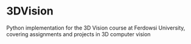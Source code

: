 # 3DVision
Python implementation for the 3D Vision course at Ferdowsi University, covering assignments and projects in 3D computer vision
